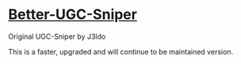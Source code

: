 
# [Better-UGC-Sniper](https://discord.gg/Kk8n2QpFCb)

Original UGC-Sniper by J3ldo

This is a faster, upgraded and will continue to be maintained version.